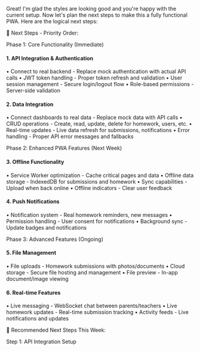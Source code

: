 Great! I'm glad the styles are looking good and you're happy with the current setup. Now let's plan the next steps to make this a fully functional PWA. Here are the logical next steps:

🚀 Next Steps - Priority Order:

Phase 1: Core Functionality (Immediate)

#### 1. API Integration & Authentication
•  Connect to real backend - Replace mock authentication with actual API calls
•  JWT token handling - Proper token refresh and validation
•  User session management - Secure login/logout flow
•  Role-based permissions - Server-side validation

#### 2. Data Integration
•  Connect dashboards to real data - Replace mock data with API calls
•  CRUD operations - Create, read, update, delete for homework, users, etc.
•  Real-time updates - Live data refresh for submissions, notifications
•  Error handling - Proper API error messages and fallbacks

Phase 2: Enhanced PWA Features (Next Week)

#### 3. Offline Functionality
•  Service Worker optimization - Cache critical pages and data
•  Offline data storage - IndexedDB for submissions and homework
•  Sync capabilities - Upload when back online
•  Offline indicators - Clear user feedback

#### 4. Push Notifications
•  Notification system - Real homework reminders, new messages
•  Permission handling - User consent for notifications
•  Background sync - Update badges and notifications

Phase 3: Advanced Features (Ongoing)

#### 5. File Management
•  File uploads - Homework submissions with photos/documents
•  Cloud storage - Secure file hosting and management
•  File preview - In-app document/image viewing

#### 6. Real-time Features
•  Live messaging - WebSocket chat between parents/teachers
•  Live homework updates - Real-time submission tracking
•  Activity feeds - Live notifications and updates

🎯 Recommended Next Steps This Week:

Step 1: API Integration Setup